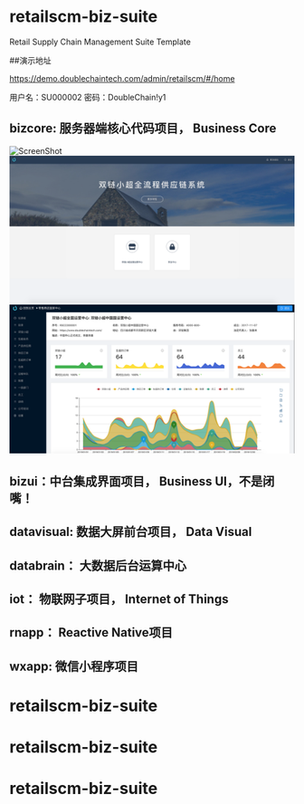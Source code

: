 # retailscm-biz-suite
Retail Supply Chain Management Suite Template

##演示地址

https://demo.doublechaintech.com/admin/retailscm/#/home

用户名：SU000002
密码：DoubleChain!y1

## bizcore: 服务器端核心代码项目， Business Core

![ScreenShot](/doc/loginscrren.png)
![ScreenShot](/doc/homescreen.png)
![ScreenShot](/doc/rootapp.png)




## bizui：中台集成界面项目， Business UI，不是闭嘴！
## datavisual: 数据大屏前台项目， Data Visual
## databrain： 大数据后台运算中心
## iot： 物联网子项目， Internet of Things
## rnapp： Reactive Native项目
## wxapp: 微信小程序项目



# retailscm-biz-suite 
# retailscm-biz-suite 
# retailscm-biz-suite 
